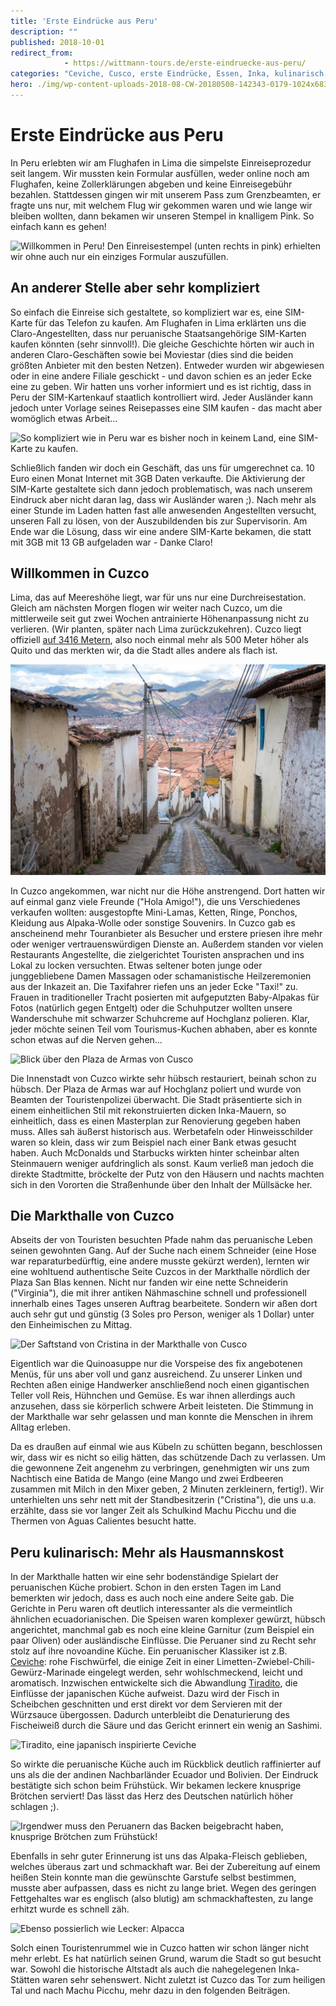 ```yaml
---
title: 'Erste Eindrücke aus Peru'
description: ""
published: 2018-10-01
redirect_from: 
            - https://wittmann-tours.de/erste-eindruecke-aus-peru/
categories: "Ceviche, Cusco, erste Eindrücke, Essen, Inka, kulinarisch, Markt, Peru, Peru, Plaza de Armas"
hero: ./img/wp-content-uploads-2018-08-CW-20180508-142343-0179-1024x683.jpg
---
```

# Erste Eindrücke aus Peru

In Peru erlebten wir am Flughafen in Lima die simpelste Einreiseprozedur seit langem. Wir mussten kein Formular ausfüllen, weder online noch am Flughafen, keine Zollerklärungen abgeben und keine Einreisegebühr bezahlen. Stattdessen gingen wir mit unserem Pass zum Grenzbeamten, er fragte uns nur, mit welchem Flug wir gekommen waren und wie lange wir bleiben wollten, dann bekamen wir unseren Stempel in knalligem Pink. So einfach kann es gehen!

![Willkommen in Peru! Den Einreisestempel (unten rechts in pink) erhielten wir ohne auch nur ein einziges Formular auszufüllen.](http://wittmann-tours.de/wp-content/uploads/2018/08/IMG_2603-Edit-1024x714.jpg)

<!--more-->

## An anderer Stelle aber sehr kompliziert

So einfach die Einreise sich gestaltete, so kompliziert war es, eine SIM-Karte für das Telefon zu kaufen. Am Flughafen in Lima erklärten uns die Claro-Angestellten, dass nur peruanische Staatsangehörige SIM-Karten kaufen könnten (sehr sinnvoll!). Die gleiche Geschichte hörten wir auch in anderen Claro-Geschäften sowie bei Moviestar (dies sind die beiden größten Anbieter mit den besten Netzen). Entweder wurden wir abgewiesen oder in eine andere Filiale geschickt - und davon schien es an jeder Ecke eine zu geben. Wir hatten uns vorher informiert und es ist richtig, dass in Peru der SIM-Kartenkauf staatlich kontrolliert wird. Jeder Ausländer kann jedoch unter Vorlage seines Reisepasses eine SIM kaufen - das macht aber womöglich etwas Arbeit…

![So kompliziert wie in Peru war es bisher noch in keinem Land, eine SIM-Karte zu kaufen.](http://wittmann-tours.de/wp-content/uploads/2018/08/CW-20180827-172604-0662-1024x683.jpg)

Schließlich fanden wir doch ein Geschäft, das uns für umgerechnet ca. 10 Euro einen Monat Internet mit 3GB Daten verkaufte. Die Aktivierung der SIM-Karte gestaltete sich dann jedoch problematisch, was nach unserem Eindruck aber nicht daran lag, dass wir Ausländer waren ;). Nach mehr als einer Stunde im Laden hatten fast alle anwesenden Angestellten versucht, unseren Fall zu lösen, von der Auszubildenden bis zur Supervisorin. Am Ende war die Lösung, dass wir eine andere SIM-Karte bekamen, die statt mit 3GB mit 13 GB aufgeladen war - Danke Claro!

## Willkommen in Cuzco

Lima, das auf Meereshöhe liegt, war für uns nur eine Durchreisestation. Gleich am nächsten Morgen flogen wir weiter nach Cuzco, um die mittlerweile seit gut zwei Wochen antrainierte Höhenanpassung nicht zu verlieren. (Wir planten, später nach Lima zurückzukehren). Cuzco liegt offiziell [auf 3416 Metern](https://de.wikipedia.org/wiki/Cusco), also noch einmal mehr als 500 Meter höher als Quito und das merkten wir, da die Stadt alles andere als flach ist.

![Die Straßen von Cusco sind selten eben.](./img/wp-content-uploads-2018-08-CW-20180508-142343-0179-1024x683.jpg)

In Cuzco angekommen, war nicht nur die Höhe anstrengend. Dort hatten wir auf einmal ganz viele Freunde ("Hola Amigo!"), die uns Verschiedenes verkaufen wollten: ausgestopfte Mini-Lamas, Ketten, Ringe, Ponchos, Kleidung aus Alpaka-Wolle oder sonstige Souvenirs. In Cuzco gab es anscheinend mehr Touranbieter als Besucher und erstere priesen ihre mehr oder weniger vertrauenswürdigen Dienste an. Außerdem standen vor vielen Restaurants Angestellte, die zielgerichtet Touristen ansprachen und ins Lokal zu locken versuchten. Etwas seltener boten junge oder junggebliebene Damen Massagen oder schamanistische Heilzeremonien aus der Inkazeit an. Die Taxifahrer riefen uns an jeder Ecke "Taxi!" zu. Frauen in traditioneller Tracht posierten mit aufgeputzten Baby-Alpakas für Fotos (natürlich gegen Entgelt) oder die Schuhputzer wollten unsere Wanderschuhe mit schwarzer Schuhcreme auf Hochglanz polieren. Klar, jeder möchte seinen Teil vom Tourismus-Kuchen abhaben, aber es konnte schon etwas auf die Nerven gehen…

![Blick über den Plaza de Armas von Cusco](http://wittmann-tours.de/wp-content/uploads/2018/08/CW-20180506-133404-1948-HDR-1024x646.jpg)

Die Innenstadt von Cuzco wirkte sehr hübsch restauriert, beinah schon zu hübsch. Der Plaza de Armas war auf Hochglanz poliert und wurde von Beamten der Touristenpolizei überwacht. Die Stadt präsentierte sich in einem einheitlichen Stil mit rekonstruierten dicken Inka-Mauern, so einheitlich, dass es einen Masterplan zur Renovierung gegeben haben muss. Alles sah äußerst historisch aus. Werbetafeln oder Hinweisschilder waren so klein, dass wir zum Beispiel nach einer Bank etwas gesucht haben. Auch McDonalds und Starbucks wirkten hinter scheinbar alten Steinmauern weniger aufdringlich als sonst. Kaum verließ man jedoch die direkte Stadtmitte, bröckelte der Putz von den Häusern und nachts machten sich in den Vororten die Straßenhunde über den Inhalt der Müllsäcke her.

## Die Markthalle von Cuzco

Abseits der von Touristen besuchten Pfade nahm das peruanische Leben seinen gewohnten Gang. Auf der Suche nach einem Schneider (eine Hose war reparaturbedürftig, eine andere musste gekürzt werden), lernten wir eine wohltuend authentische Seite Cuzcos in der Markthalle nördlich der Plaza San Blas kennen. Nicht nur fanden wir eine nette Schneiderin ("Virginia"), die mit ihrer antiken Nähmaschine schnell und professionell innerhalb eines Tages unseren Auftrag bearbeitete. Sondern wir aßen dort auch sehr gut und günstig (3 Soles pro Person, weniger als 1 Dollar) unter den Einheimischen zu Mittag.

![Der Saftstand von Cristina in der Markthalle von Cusco](http://wittmann-tours.de/wp-content/uploads/2018/08/CW-20180505-120750-9941-1024x683.jpg)

Eigentlich war die Quinoasuppe nur die Vorspeise des fix angebotenen Menüs, für uns aber voll und ganz ausreichend. Zu unserer Linken und Rechten aßen einige Handwerker anschließend noch einen gigantischen Teller voll Reis, Hühnchen und Gemüse. Es war ihnen allerdings auch anzusehen, dass sie körperlich schwere Arbeit leisteten. Die Stimmung in der Markthalle war sehr gelassen und man konnte die Menschen in ihrem Alltag erleben.

Da es draußen auf einmal wie aus Kübeln zu schütten begann, beschlossen wir, dass wir es nicht so eilig hätten, das schützende Dach zu verlassen. Um die gewonnene Zeit angenehm zu verbringen, genehmigten wir uns zum Nachtisch eine Batida de Mango (eine Mango und zwei Erdbeeren zusammen mit Milch in den Mixer geben, 2 Minuten zerkleinern, fertig!). Wir unterhielten uns sehr nett mit der Standbesitzerin ("Cristina"), die uns u.a. erzählte, dass sie vor langer Zeit als Schulkind Machu Picchu und die Thermen von Aguas Calientes besucht hatte.

## Peru kulinarisch: Mehr als Hausmannskost

In der Markthalle hatten wir eine sehr bodenständige Spielart der peruanischen Küche probiert. Schon in den ersten Tagen im Land bemerkten wir jedoch, dass es auch noch eine andere Seite gab. Die Gerichte in Peru waren oft deutlich interessanter als die vermeintlich ähnlichen ecuadorianischen. Die Speisen waren komplexer gewürzt, hübsch angerichtet, manchmal gab es noch eine kleine Garnitur (zum Beispiel ein paar Oliven) oder ausländische Einflüsse. Die Peruaner sind zu Recht sehr stolz auf ihre novoandine Küche. Ein peruanischer Klassiker ist z.B. [Ceviche](https://de.wikipedia.org/wiki/Ceviche): rohe Fischwürfel, die einige Zeit in einer Limetten-Zwiebel-Chili-Gewürz-Marinade eingelegt werden, sehr wohlschmeckend, leicht und aromatisch. Inzwischen entwickelte sich die Abwandlung [Tiradito](https://en.wikipedia.org/wiki/Tiradito), die Einflüsse der japanischen Küche aufweist. Dazu wird der Fisch in Scheibchen geschnitten und erst direkt vor dem Servieren mit der Würzsauce übergossen. Dadurch unterbleibt die Denaturierung des Fischeiweiß durch die Säure und das Gericht erinnert ein wenig an Sashimi.

![Tiradito, eine japanisch inspirierte Ceviche](http://wittmann-tours.de/wp-content/uploads/2018/08/APC_1507-1024x768.jpg)

So wirkte die peruanische Küche auch im Rückblick deutlich raffinierter auf uns als die der andinen Nachbarländer Ecuador und Bolivien. Der Eindruck bestätigte sich schon beim Frühstück. Wir bekamen leckere knusprige Brötchen serviert! Das lässt das Herz des Deutschen natürlich höher schlagen ;).

![Irgendwer muss den Peruanern das Backen beigebracht haben, knusprige Brötchen zum Frühstück!](http://wittmann-tours.de/wp-content/uploads/2018/08/APC_1518-1024x768.jpg)

Ebenfalls in sehr guter Erinnerung ist uns das Alpaka-Fleisch geblieben, welches überaus zart und schmackhaft war. Bei der Zubereitung auf einem heißen Stein konnte man die gewünschte Garstufe selbst bestimmen, musste aber aufpassen, dass es nicht zu lange briet. Wegen des geringen Fettgehaltes war es englisch (also blutig) am schmackhaftesten, zu lange erhitzt wurde es schnell zäh.

![Ebenso possierlich wie Lecker: Alpacca](http://wittmann-tours.de/wp-content/uploads/2018/08/APC_1527-1024x768.jpg)

Solch einen Touristenrummel wie in Cuzco hatten wir schon länger nicht mehr erlebt. Es hat natürlich seinen Grund, warum die Stadt so gut besucht war. Sowohl die historische Altstadt als auch die nahegelegenen Inka-Stätten waren sehr sehenswert. Nicht zuletzt ist Cuzco das Tor zum heiligen Tal und nach Machu Picchu, mehr dazu in den folgenden Beiträgen.
